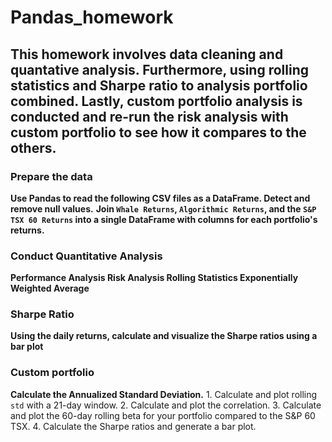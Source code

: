 # Pandas_homework
## This homework involves data cleaning and quantative analysis. Furthermore, using rolling statistics and Sharpe ratio to analysis portfolio combined. Lastly, custom portfolio analysis is conducted and re-run the risk analysis with custom portfolio to see how it compares to the others.
### Prepare the data
**Use Pandas to read the following CSV files as a DataFrame. Detect and remove null values.**
**Join `Whale Returns`, `Algorithmic Returns`, and the `S&P TSX 60 Returns` into a single DataFrame with columns for each portfolio's returns.**
### Conduct Quantitative Analysis
**Performance Analysis
Risk Analysis
Rolling Statistics
Exponentially Weighted Average**
### Sharpe Ratio
**Using the daily returns, calculate and visualize the Sharpe ratios using a bar plot**
### Custom portfolio
**Calculate the Annualized Standard Deviation.**
    1. Calculate and plot rolling `std` with a 21-day window.
    2. Calculate and plot the correlation.
    3. Calculate and plot the 60-day rolling beta for your portfolio compared to the S&P 60 TSX.
    4. Calculate the Sharpe ratios and generate a bar plot.
